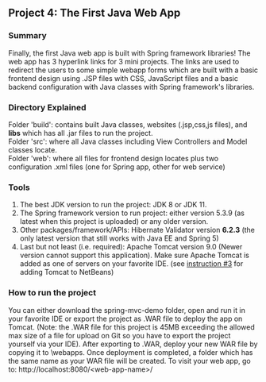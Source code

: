## Project 4: The First Java Web App
### Summary
Finally, the first Java web app is built with Spring framework libraries! The web app has 3 hyperlink links for 3 mini projects. The links are used to redirect the users to some simple webapp forms which are built with a basic frontend design using .JSP files with CSS, JavaScript files and a basic backend configuration with Java classes with Spring framework's libraries.
### Directory Explained
Folder 'build': contains built Java classes, websites (.jsp,css,js files), and **libs** which has all .jar files to run the project. 
<br>
Folder 'src': where all Java classes including View Controllers and Model classes locate.
<br>
Folder 'web': where all files for frontend design locates plus two configuration .xml files (one for Spring app, other for web service)
### Tools
1. The best JDK version to run the project: JDK 8 or JDK 11. 
2. The Spring framework version to run project: either version 5.3.9 (as latest when this project is uploaded) or any older version.
3. Other packages/framework/APIs: Hibernate Validator version **6.2.3** (the only latest version that still works with Java EE and Spring 5)
4. Last but not least (i.e. required): Apache Tomcat version 9.0 (Newer version cannot support this application). Make sure Apache Tomcat is added as one of servers on your favorite IDE. (see [instruction #3](https://javapointers.com/how-to/add-tomcat-server-netbeans/) for adding Tomcat to NetBeans)
### How to run the project
You can either download the spring-mvc-demo folder, open and run it in your favorite IDE or export the project as .WAR file to deploy the app on Tomcat. (Note: the .WAR file for this project is 45MB exceeding the allowed max size of a file for upload on Git so you have to export the project yourself via your IDE). After exporting to .WAR, deploy your new WAR file by copying it to <tomcat-install-directory>\webapps. Once deployment is completed, a folder which has the same name as your WAR file will be created. To visit your web app, go to: http://localhost:8080/<web-app-name\>/


